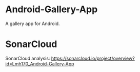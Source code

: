 # Android-Gallery-App
A gallery app for Android.

# SonarCloud
SonarCloud analysis: https://sonarcloud.io/project/overview?id=Lmh170_Android-Gallery-App
